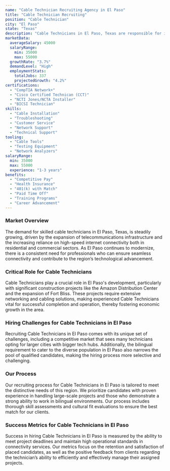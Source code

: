 ```yaml
---
name: "Cable Technician Recruiting Agency in El Paso"
title: "Cable Technician Recruiting"
position: "Cable Technician"
city: "El Paso"
state: "Texas"
description: "Cable Technicians in El Paso, Texas are responsible for installing, maintaining, and repairing cable systems for a variety of service providers, telecommunication businesses, and their customers."
marketData:
  averageSalary: 45000
  salaryRange:
    min: 35000
    max: 55000
  growthRate: "3.7%"
  demandLevel: "High"
  employmentStats:
    totalJobs: 337
    projectedGrowth: "4.2%"
certifications:
  - "CompTIA Network+"
  - "Cisco Certified Technican (CCT)"
  - "NCTI Jones/NCTA Installer"
  - "BICSI Technician"
skills:
  - "Cable Installation"
  - "Troubleshooting"
  - "Customer Service"
  - "Network Support"
  - "Technical Support"
tooling:
  - "Cable Tools"
  - "Testing Equipment"
  - "Network Analyzers"
salaryRange:
  min: 35000
  max: 55000
  experience: "1-3 years"
benefits:
  - "Competitive Pay"
  - "Health Insurance"
  - "401(k) with Match"
  - "Paid Time Off"
  - "Training Programs"
  - "Career Advancement"
---
```


### Market Overview
The demand for skilled cable technicians in El Paso, Texas, is steadily growing, driven by the expansion of telecommunications infrastructure and the increasing reliance on high-speed internet connectivity both in residential and commercial sectors. As El Paso continues to modernize, there is a consistent need for professionals who can ensure seamless connectivity and contribute to the region’s technological advancement.

### Critical Role for Cable Technicians
Cable Technicians play a crucial role in El Paso's development, particularly with significant construction projects like the Amazon Distribution Center and the expansion of Fort Bliss. These projects require extensive networking and cabling solutions, making experienced Cable Technicians vital for successful completion and operation, thereby fostering economic growth in the area.

### Hiring Challenges for Cable Technicians in El Paso
Recruiting Cable Technicians in El Paso comes with its unique set of challenges, including a competitive market that sees many technicians opting for larger cities with bigger tech hubs. Additionally, the bilingual requirement to cater to the diverse population in El Paso also narrows the pool of qualified candidates, making the hiring process more selective and challenging.

### Our Process
Our recruiting process for Cable Technicians in El Paso is tailored to meet the distinctive needs of this region. We prioritize candidates with proven experience in handling large-scale projects and those who demonstrate a strong ability to work in bilingual environments. Our process includes thorough skill assessments and cultural fit evaluations to ensure the best match for our clients.

### Success Metrics for Cable Technicians in El Paso
Success in hiring Cable Technicians in El Paso is measured by the ability to meet project deadlines and maintain high operational standards in connectivity services. Our metrics focus on the retention and satisfaction of placed candidates, as well as the positive feedback from clients regarding the technician’s ability to efficiently and effectively manage their assigned projects.